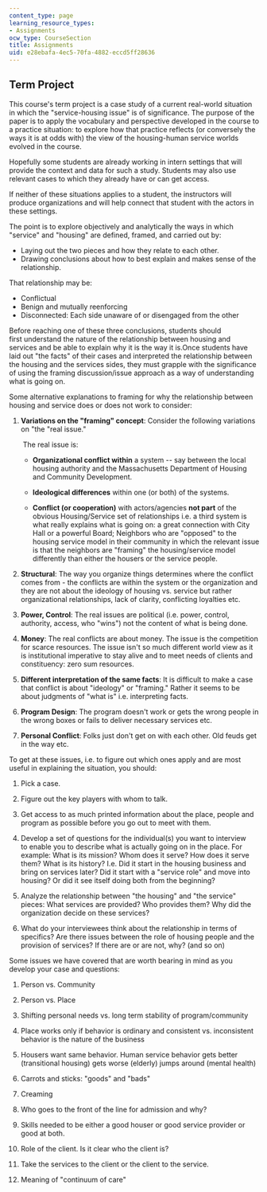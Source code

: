 ```yaml
---
content_type: page
learning_resource_types:
- Assignments
ocw_type: CourseSection
title: Assignments
uid: e28ebafa-4ec5-70fa-4882-eccd5ff28636
---
```


Term Project
------------

This course's term project is a case study of a current real-world situation in which the "service-housing issue" is of significance. The purpose of the paper is to apply the vocabulary and perspective developed in the course to a practice situation: to explore how that practice reflects (or conversely the ways it is at odds with) the view of the housing-human service worlds evolved in the course.

Hopefully some students are already working in intern settings that will provide the context and data for such a study. Students may also use relevant cases to which they already have or can get access.

If neither of these situations applies to a student, the instructors will produce organizations and will help connect that student with the actors in these settings.

The point is to explore objectively and analytically the ways in which "service" and "housing" are defined, framed, and carried out by:

*   Laying out the two pieces and how they relate to each other.
*   Drawing conclusions about how to best explain and makes sense of the relationship.

That relationship may be:

*   Conflictual
*   Benign and mutually reenforcing
*   Disconnected: Each side unaware of or disengaged from the other

Before reaching one of these three conclusions, students should first understand the nature of the relationship between housing and services and be able to explain why it is the way it is.Once students have laid out "the facts" of their cases and interpreted the relationship between the housing and the services sides, they must grapple with the significance of using the framing discussion/issue approach as a way of understanding what is going on.

Some alternative explanations to framing for why the relationship between housing and service does or does not work to consider:

1.  **Variations on the "framing" concept**: Consider the following variations on "the "real issue."  
      
     The real issue is:  
    *   **Organizational conflict within** a system -- say between the local housing authority and the Massachusetts Department of Housing and Community Development.  
        
    *   **Ideological differences** within one (or both) of the systems.  
        
    *   **Conflict (or cooperation)** with actors/agencies **not part** of the obvious Housing/Service set of relationships i.e. a third system is what really explains what is going on: a great connection with City Hall or a powerful Board; Neighbors who are "opposed" to the housing service model in their community in which the relevant issue is that the neighbors are "framing" the housing/service model differently than either the housers or the service people.  
        
2.  **Structural**: The way you organize things determines where the conflict comes from - the conflicts are within the system or the organization and they are not about the ideology of housing vs. service but rather organizational relationships, lack of clarity, conflicting loyalties etc.  
    
3.  **Power, Control**: The real issues are political (i.e. power, control, authority, access, who "wins") not the content of what is being done.  
    
4.  **Money**: The real conflicts are about money. The issue is the competition for scarce resources. The issue isn't so much different world view as it is institutional imperative to stay alive and to meet needs of clients and constituency: zero sum resources.  
    
5.  **Different interpretation of the same facts**: It is difficult to make a case that conflict is about "ideology" or "framing." Rather it seems to be about judgments of "what is" i.e. interpreting facts.  
    
6.  **Program Design**: The program doesn't work or gets the wrong people in the wrong boxes or fails to deliver necessary services etc.  
    
7.  **Personal Conflict**: Folks just don't get on with each other. Old feuds get in the way etc.

To get at these issues, i.e. to figure out which ones apply and are most useful in explaining the situation, you should:

1.  Pick a case.  
    
2.  Figure out the key players with whom to talk.  
    
3.  Get access to as much printed information about the place, people and program as possible before you go out to meet with them.  
    
4.  Develop a set of questions for the individual(s) you want to interview to enable you to describe what is actually going on in the place. For example: What is its mission? Whom does it serve? How does it serve them? What is its history? I.e. Did it start in the housing business and bring on services later? Did it start with a "service role" and move into housing? Or did it see itself doing both from the beginning?  
    
5.  Analyze the relationship between "the housing" and "the service" pieces: What services are provided? Who provides them? Why did the organization decide on these services?  
    
6.  What do your interviewees think about the relationship in terms of specifics? Are there issues between the role of housing people and the provision of services? If there are or are not, why? (and so on)

Some issues we have covered that are worth bearing in mind as you develop your case and questions:

1.  Person vs. Community  
    
2.  Person vs. Place  
    
3.  Shifting personal needs vs. long term stability of program/community  
    
4.  Place works only if behavior is ordinary and consistent vs. inconsistent behavior is the nature of the business  
    
5.  Housers want same behavior. Human service behavior gets better (transitional housing) gets worse (elderly) jumps around (mental health)  
    
6.  Carrots and sticks: "goods" and "bads"  
    
7.  Creaming  
    
8.  Who goes to the front of the line for admission and why?  
    
9.  Skills needed to be either a good houser or good service provider or good at both.  
    
10.  Role of the client. Is it clear who the client is?  
    
11.  Take the services to the client or the client to the service.  
    
12.  Meaning of "continuum of care"